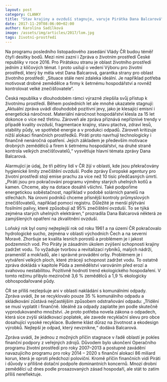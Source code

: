 ```yaml
---
layout: post
category: CLANKY
title: "Stav krajiny a ovzduší stagnuje, varuje Pirátka Dana Balcarová"
date: 2017-11-29T08:06:00+02:00
author: Karolína Sadílková
image: /assets/img/articles/2017/lom.jpg
tags: životní-prostředí
---
```

 
Na programu posledního listopadového zasedání Vlády ČR budou téměř čtyři desítky bodů. Mezi nimi zazní i Zpráva o životním prostředí České republiky v roce 2016. Pro Pirátskou stranu je oblast životního prostředí jedním z klíčových témat. I proto usilují o vedení Výboru pro životní prostředí, který by měla vést Dana Balcarová, garantka strany pro oblast životního prostředí: „Situace stále není zdaleka ideální. Je například potřeba motivovat drobné zemědělce a firmy k šetrnému hospodářství a rovněž kontrolovat velké znečišťovatele“.

Česká republika v dlouhodobém rámci výrazně zlepšila svůj přístup k životnímu prostředí. Během posledních let ale mnohé ukazatele stagnují: „Aktuální zpráva uvádí dlouhodobě pozitivní jevy, jako je klesající emisní i energetická náročnost. Materiální náročnost hospodářství klesla za 15 let dokonce o více než třetinu. Zároveň ale zpráva přiznává nepříznivé trendy v případě kvality ovzduší, fragmentace krajiny, stavu ptactva, zdraví lesů, stability půdy, ve spotřebě energie a v produkci odpadů. Zároveň kritizuje nižší alokaci finančních prostředků. Piráti proto navrhují technologicky i finančně nenáročná opatření. Jejich základem je především motivace drobných zemědělců a firem k šetrnému hospodářství, na druhé straně kontrola velkých znečišťovatelů,“ vysvětluje hlavní témata zprávy Dana Balcarová. 

Alarmující je údaj, že tři pětiny lidí v ČR žijí v oblasti, kde jsou překračovány hygienické limity znečištění ovzduší. Podle zprávy Evropské agentury pro životní prostředí stojí emise prachu za více než 10 tisíc předčasných úmrtí. „Piráti jsou pro pokračování programu výměny starých uhelných kotlů a kamen. Chceme, aby na dotace dosáhli všichni. Také podpoříme energetickou soběstačnost, například v podobě solárních panelů na střechách. Na úrovni podniků chceme přísnější kontroly průmyslových znečišťovatelů, například pomocí registru. Důležité je menší plýtvání fosilními palivy, které způsobují až 95% znečištění ovzduší. To se týká zejména starých uhelných elektráren,“ prozradila Dana Balcarová některá ze zamýšlených opatření na zkvalitnění ovzduší.

Loňský rok byl osmý nejteplejší rok od roku 1961 a na území ČR pokračovalo hydrologické sucho, zejména v oblasti východních Čech a na severní Moravě. Zhoršuje se kvalita lesních porostů a problémem je i jakost podzemních vod. Pro Piráty je zásadním úkolem zvýšení schopnosti krajiny zadržet vodu. To vyžaduje tvorbou a revitalizací rybníků, malých nádrží, pramenišť a mokřadů, ale i správné provádění orby. Problémem je i vytváření velkých ploch, které ztrácejí schopnost zadržet vodu. To ostatně zpráva dokládá v kapitole Půda a zemědělství varováním před erozí a svahovou nestabilitou. Pozitivně hodnotí trend ekologického hospodaření. V tomto režimu přibylo meziročně 3,6 % zemědělců a 1,9 % ekologicky obhospodařované půdy.

ČR se příliš nezlepšuje ani v oblasti nakládání s komunálními odpady. Zpráva uvádí, že se recyklovalo pouze 35 % komunálního odpadu a skládkování zůstává nejčastějším způsobem odstraňování odpadu: „Třídění se musí vyplatit i finančně. Ideálně za odpady zaplatíte jen podle skutečně vyprodukovaného množství. Je proto potřeba novela zákona o odpadech, která sice zvýší skládkovací poplatek, ale zavede recyklační slevu pro obce dosahující vysoké recyklace. Budeme klást důraz na životnost a ekodesign výrobků. Nejlepší je odpad, který nevznikne,“ dodává Balcarová.

Zpráva uvádí, že jednou z možných příčin stagnace v řadě oblastí je pokles finanční podpory z veřejných zdrojů. Důvodem bylo ukončení Operačního programu životní prostředí pro roky 2007–2013 a postupné zavádění navazujícího programu pro roky 2014 – 2020 s finanční alokací 86 miliard korun, která je oproti předchozí poloviční. Kromě příčin finančních vidí Piráti i důvody v přílišné dotační podpoře dominantních koncernů. Mnozí drobní zemědělci už dnes podle prosazovaných zásad hospodaří, ale stát to zatím příliš nereflektuje. 
